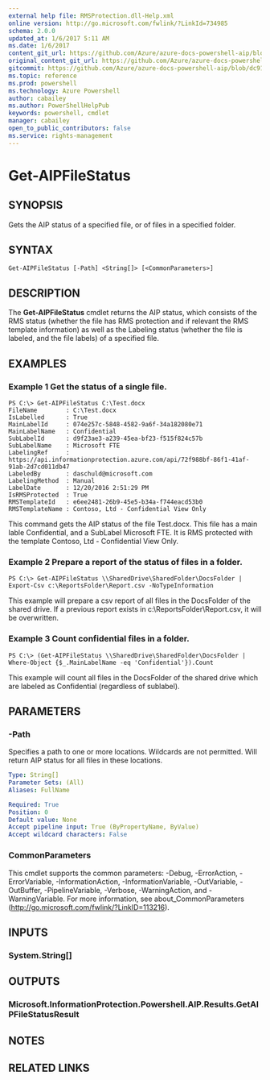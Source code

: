 ```yaml
---
external help file: RMSProtection.dll-Help.xml
online version: http://go.microsoft.com/fwlink/?LinkId=734985
schema: 2.0.0
updated_at: 1/6/2017 5:11 AM
ms.date: 1/6/2017
content_git_url: https://github.com/Azure/azure-docs-powershell-aip/blob/live/Azure%20Information%20Protection/RMSProtection/vlatest/Get-AIPFileStatus.md
original_content_git_url: https://github.com/Azure/azure-docs-powershell-aip/blob/live/Azure%20Information%20Protection/RMSProtection/vlatest/Get-AIPFileStatus.md
gitcommit: https://github.com/Azure/azure-docs-powershell-aip/blob/dc91e032c1bf1fc21e1f1ef62bc17924d468e333/Azure%20Information%20Protection/RMSProtection/vlatest/Get-AIPFileStatus.md
ms.topic: reference
ms.prod: powershell
ms.technology: Azure Powershell
author: cabailey
ms.author: PowerShellHelpPub
keywords: powershell, cmdlet
manager: cabailey
open_to_public_contributors: false
ms.service: rights-management
---
```


# Get-AIPFileStatus

## SYNOPSIS
Gets the AIP status of a specified file, or of files in a specified folder.

## SYNTAX

```
Get-AIPFileStatus [-Path] <String[]> [<CommonParameters>]
```

## DESCRIPTION
The **Get-AIPFileStatus** cmdlet returns the AIP status, which consists of the RMS status (whether the file has RMS protection and if relevant the RMS template information)
as well as the Labeling status (whether the file is labeled, and the file labels) of a specified file.

## EXAMPLES

### Example 1 Get the status of a single file.
```
PS C:\> Get-AIPFileStatus C:\Test.docx
FileName        : C:\Test.docx
IsLabelled      : True
MainLabelId     : 074e257c-5848-4582-9a6f-34a182080e71
MainLabelName   : Confidential
SubLabelId      : d9f23ae3-a239-45ea-bf23-f515f824c57b
SubLabelName    : Microsoft FTE
LabelingRef     : https://api.informationprotection.azure.com/api/72f988bf-86f1-41af-91ab-2d7cd011db47
LabeledBy       : daschuld@microsoft.com
LabelingMethod  : Manual
LabelDate       : 12/20/2016 2:51:29 PM
IsRMSProtected  : True
RMSTemplateId   : e6ee2481-26b9-45e5-b34a-f744eacd53b0
RMSTemplateName : Contoso, Ltd - Confidential View Only
```

This command gets the AIP status of the file Test.docx. This file has a main lable Confidential, and a SubLabel Microsoft FTE. It is RMS protected with the template Contoso, Ltd - Confidential View Only.

### Example 2 Prepare a report of the status of files in a folder.
```
PS C:\> Get-AIPFileStatus \\SharedDrive\SharedFolder\DocsFolder | Export-Csv c:\ReportsFolder\Report.csv -NoTypeInformation
```

This example will prepare a csv report of all files in the DocsFolder of the shared drive. If a previous report exists in c:\ReportsFolder\Report.csv, it will be overwritten.

### Example 3 Count confidential files in a folder.
```
PS C:\> (Get-AIPFileStatus \\SharedDrive\SharedFolder\DocsFolder | Where-Object {$_.MainLabelName -eq 'Confidential'}).Count
```

This example will count all files in the DocsFolder of the shared drive which are labeled as Confidential (regardless of sublabel).

## PARAMETERS

### -Path
Specifies a path to one or more locations. Wildcards are not permitted. Will return AIP status for all files in these locations.

```yaml
Type: String[]
Parameter Sets: (All)
Aliases: FullName

Required: True
Position: 0
Default value: None
Accept pipeline input: True (ByPropertyName, ByValue)
Accept wildcard characters: False
```

### CommonParameters
This cmdlet supports the common parameters: -Debug, -ErrorAction, -ErrorVariable, -InformationAction, -InformationVariable, -OutVariable, -OutBuffer, -PipelineVariable, -Verbose, -WarningAction, and -WarningVariable. For more information, see about_CommonParameters (http://go.microsoft.com/fwlink/?LinkID=113216).

## INPUTS

### System.String[]

## OUTPUTS

### Microsoft.InformationProtection.Powershell.AIP.Results.GetAIPFileStatusResult

## NOTES

## RELATED LINKS
